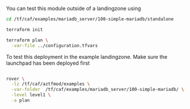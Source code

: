 You can test this module outside of a landingzone using

```bash
cd /tf/caf/examples/mariadb_server/100-simple-mariadb/standalone

terraform init

terraform plan \
  -var-file ../configuration.tfvars

```

To test this deployment in the example landingzone. Make sure the launchpad has been deployed first

```bash

rover \
  -lz /tf/caf/aztfmod/examples \
  -var-folder  /tf/caf/examples/mariadb_server/100-simple-mariadb/ \
  -level level1 \
  -a plan

```